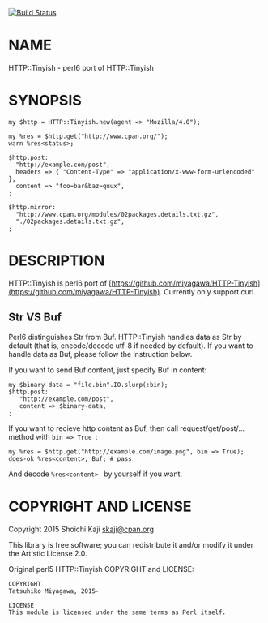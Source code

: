 [![Build Status](https://travis-ci.org/skaji/perl6-HTTP-Tinyish.svg?branch=master)](https://travis-ci.org/skaji/perl6-HTTP-Tinyish)

NAME
====

HTTP::Tinyish - perl6 port of HTTP::Tinyish

SYNOPSIS
========

    my $http = HTTP::Tinyish.new(agent => "Mozilla/4.0");

    my %res = $http.get("http://www.cpan.org/");
    warn %res<status>;

    $http.post:
      "http://example.com/post",
      headers => { "Content-Type" => "application/x-www-form-urlencoded" },
      content => "foo=bar&baz=quux",
    ;

    $http.mirror:
      "http://www.cpan.org/modules/02packages.details.txt.gz",
      "./02packages.details.txt.gz",
    ;

DESCRIPTION
===========

HTTP::Tinyish is perl6 port of [https://github.com/miyagawa/HTTP-Tinyish](https://github.com/miyagawa/HTTP-Tinyish). Currently only support curl.

Str VS Buf
----------

Perl6 distinguishes Str from Buf. HTTP::Tinyish handles data as Str by default (that is, encode/decode utf-8 if needed by default). If you want to handle data as Buf, please follow the instruction below.

If you want to send Buf content, just specify Buf in content:

    my $binary-data = "file.bin".IO.slurp(:bin);
    $http.post:
       "http://example.com/post",
       content => $binary-data,
    ;

If you want to recieve http content as Buf, then call request/get/post/... method with `bin => True `:

    my %res = $http.get("http://example.com/image.png", bin => True);
    does-ok %res<content>, Buf; # pass

And decode `%res<content> ` by yourself if you want.

COPYRIGHT AND LICENSE
=====================

Copyright 2015 Shoichi Kaji <skaji@cpan.org>

This library is free software; you can redistribute it and/or modify it under the Artistic License 2.0.

Original perl5 HTTP::Tinyish COPYRIGHT and LICENSE:

    COPYRIGHT
    Tatsuhiko Miyagawa, 2015-

    LICENSE
    This module is licensed under the same terms as Perl itself.
